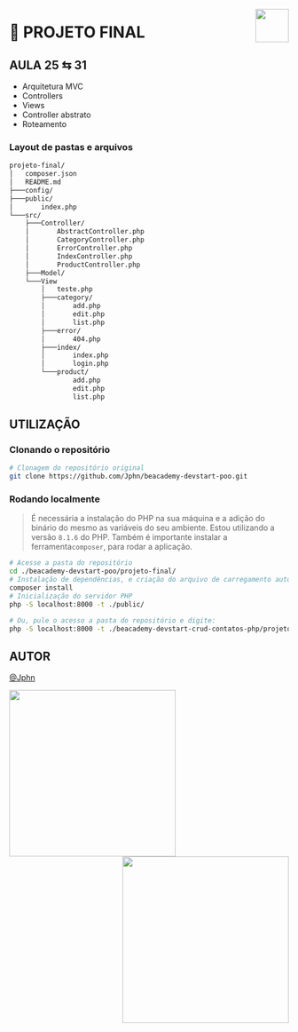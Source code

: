 <a href="https://www.beacademy.com.br/devstartpaylivre/" target="_blank"><img src="https://www.beacademy.com.br/wp-content/uploads/2022/02/Cubo.png" align="right" width="60"/></a>

# 📂 PROJETO FINAL

## AULA 25 ⇆ 31

- Arquitetura MVC
- Controllers
- Views
- Controller abstrato
- Roteamento

### Layout de pastas e arquivos

```sh
projeto-final/
│   composer.json
│   README.md
├───config/
├───public/
│       index.php
└───src/
    ├───Controller/
    │       AbstractController.php
    │       CategoryController.php
    │       ErrorController.php
    │       IndexController.php
    │       ProductController.php
    ├───Model/
    └───View
        │   teste.php
        ├───category/
        │       add.php
        │       edit.php
        │       list.php
        ├───error/
        │       404.php
        ├───index/
        │       index.php
        │       login.php
        └───product/
                add.php
                edit.php
                list.php
```

## UTILIZAÇÃO

### Clonando o repositório

```sh
# Clonagem do repositório original
git clone https://github.com/Jphn/beacademy-devstart-poo.git
```

### Rodando localmente

> É necessária a instalação do PHP na sua máquina e a adição do binário do mesmo as variáveis do seu ambiente. Estou utilizando a versão `8.1.6` do PHP. Também é importante instalar a ferramenta`composer`, para rodar a aplicação.

```sh
# Acesse a pasta do repositório
cd ./beacademy-devstart-poo/projeto-final/
# Instalação de dependências, e criação do arquivo de carregamento automático das classes
composer install
# Inicialização do servidor PHP
php -S localhost:8000 -t ./public/
```

```sh
# Ou, pule o acesso a pasta do repositório e digite:
php -S localhost:8000 -t ./beacademy-devstart-crud-contatos-php/projeto-final/public/
```

## AUTOR

[@Jphn](https://github.com/Jphn)

<a href="https://www.beacademy.com.br/" target="_blank"><img src="https://www.beacademy.com.br/wp-content/uploads/2019/11/Logo-Topo.png" width="300" align="left" /></a>
<a href="https://www.paylivre.com/" target="_blank"><img src="https://web.paylivre.com/static/media/logo-blue.c7100186.png" width="300" align="right" /></a>

